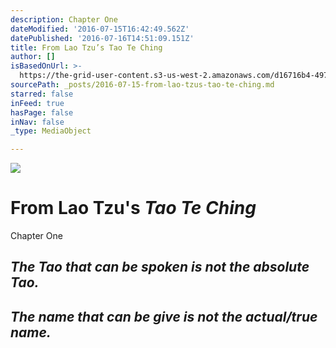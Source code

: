 ```yaml
---
description: Chapter One
dateModified: '2016-07-15T16:42:49.562Z'
datePublished: '2016-07-16T14:51:09.151Z'
title: From Lao Tzu’s Tao Te Ching
author: []
isBasedOnUrl: >-
  https://the-grid-user-content.s3-us-west-2.amazonaws.com/d16716b4-497c-4bd5-941e-ccbe22d84ddf.jpg
sourcePath: _posts/2016-07-15-from-lao-tzus-tao-te-ching.md
starred: false
inFeed: true
hasPage: false
inNav: false
_type: MediaObject

---
```

![](https://imgflo.herokuapp.com/graph/vahj1ThiexotieMo/6f600634418427043cf483d963a66f16/croprotate.jpg?cropheight=395&cropwidth=1181&degrees=0&input=https%3A%2F%2Fthe-grid-user-content.s3-us-west-2.amazonaws.com%2Fd16716b4-497c-4bd5-941e-ccbe22d84ddf.jpg&x=0&y=0)

# From Lao Tzu's _**Tao Te Ching**_

Chapter One

## _The Tao that can be spoken is not the absolute Tao._

## _The name that can be give is not the actual/true name._
